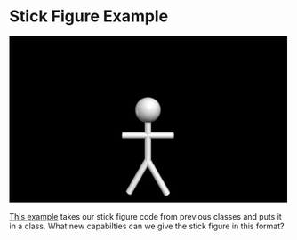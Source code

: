 # Stick Figure Example 

<img src = "image.png" style = "max-width:500px" />

[This example](https://trinket.io/glowscript/68101cfb67) takes our stick figure code from previous classes and puts it in a class. What new capabilties can we give the stick figure in this format? 